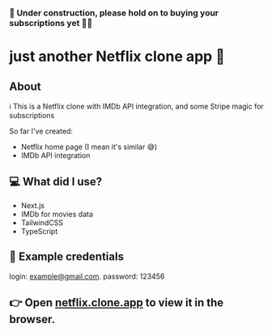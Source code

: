 ### 🚧 Under construction, please hold on to buying your subscriptions yet 👨‍💻

# just another Netflix clone app 🤷

## About

ℹ️ This is a Netflix clone with IMDb API integration, and some Stripe magic for subscriptions

So far I've created:
- Netflix home page (I mean it's similar 😅)
- IMDb API integration

## 💻 What did I use?

* Next.js
* IMDb for movies data
* TailwindCSS
* TypeScript

## 🎫 Example credentials
login: example@gmail.com. 
password: 123456

## 👉 Open [netflix.clone.app](https://my-clon-netflix.vercel.app/) to view it in the browser.

